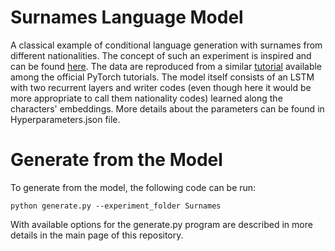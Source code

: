 # Surnames Language Model
A classical example of conditional language generation with surnames from different nationalities. The concept of such an experiment is inspired and can be found [here](https://github.com/joosthub/PyTorchNLPBook/tree/master/chapters/chapter_7). The data are reproduced from a similar [tutorial](https://pytorch.org/tutorials/intermediate/char_rnn_generation_tutorial.html) available among the official PyTorch tutorials. The model itself consists of an LSTM with two recurrent layers and writer codes (even though here it would be more appropriate to call them nationality codes) learned along the characters' embeddings. More details about the parameters can be found in Hyperparameters.json file.

# Generate from the Model
To generate from the model, the following code can be run:
```
python generate.py --experiment_folder Surnames
```
With available options for the generate.py program are described in more details in the main page of this repository.
